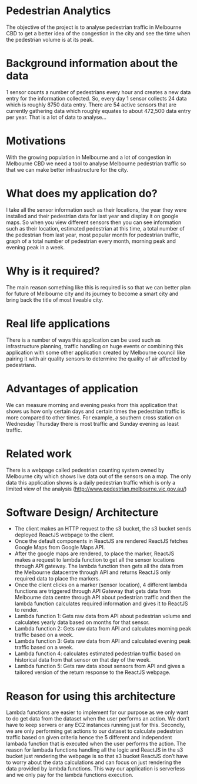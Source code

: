 # Pedestrian Analytics

The objective of the project is to analyse pedestrian traffic in Melbourne CBD to get a better idea of the congestion in the city and see the time when the pedestrian volume is at its peak.

# Background information about the data
1 sensor counts a number of pedestrians every hour and creates a new data entry for the information collected. So, every day 1 sensor collects 24 data which is roughly 8750 data entry. There are 54 active sensors that are currently gathering data which roughly equates to about 472,500 data entry per year. That is a lot of data to analyse…

# Motivations
With the growing population in Melbourne and a lot of congestion in Melbourne CBD we need a tool to analyse Melbourne pedestrian traffic so that we can make better infrastructure for the city.

# What does my application do?
I take all the sensor information such as their locations, the year they were installed and their pedestrian data for last year and display it on google maps. So when you view different sensors then you can see information such as their location, estimated pedestrian at this time, a total number of the pedestrian from last year, most popular month for pedestrian traffic, graph of a total number of pedestrian every month, morning peak and evening peak in a week.

# Why is it required?
The main reason something like this is required is so that we can better plan for future of Melbourne city and its journey to become a smart city and bring back the title of most liveable city.

# Real life applications
There is a number of ways this application can be used such as infrastructure planning, traffic handling on huge events or combining this application with some other application created by Melbourne council like pairing it with air quality sensors to determine the quality of air affected by pedestrians.

# Advantages of application
We can measure morning and evening peaks from this application that shows us how only certain days and certain times the pedestrian traffic is more compared to other times. For example, a southern cross station on Wednesday Thursday there is most traffic and Sunday evening as least traffic.

# Related work
There is a webpage called pedestrian counting system owned by Melbourne city which shows live data out of the sensors on a map. The only data this application shows is a daily pedestrian traffic which is only a limited view of the analysis (http://www.pedestrian.melbourne.vic.gov.au/)

# Software Design/ Architecture
- The client makes an HTTP request to the s3 bucket, the s3 bucket sends deployed ReactJS webpage to the client.
- Once the default components in ReactJS are rendered ReactJS fetches Google Maps from Google Maps API.
- After the google maps are rendered, to place the marker, ReactJS makes a request to lambda function to get all the sensor locations through API gateway. The lambda function then gets all the data from the Melbourne datacentre through API and returns ReactJS only required data to place the markers.
- Once the client clicks on a marker (sensor location), 4 different lambda functions are triggered through API Gateway that gets data from Melbourne data centre through API about pedestrian traffic and then the lambda function calculates required information and gives it to ReactJS to render.
- Lambda function 1: Gets raw data from API about pedestrian volume and calculates yearly data based on months for that sensor.
- Lambda function 2: Gets raw data from API and calculates morning peak traffic based on a week.
- Lambda function 3: Gets raw data from API and calculated evening peak traffic based on a week.
- Lambda function 4: calculates estimated pedestrian traffic based on historical data from that sensor on that day of the week.
- Lambda function 5: Gets raw data about sensors from API and gives a tailored version of the return response to the ReactJS webpage.

# Reason for using this architecture
Lambda functions are easier to implement for our purpose as we only want to do get data from the dataset when the user performs an action. We don’t have to keep servers or any EC2 instances running just for this. Secondly, we are only performing get actions to our dataset to calculate pedestrian traffic based on given criteria hence the 5 different and independent lambada function that is executed when the user performs the action. The reason for lambada functions handling all the logic and ReactJS in the s3 bucket just rendering the webpage is so that s3 bucket ReactJS don’t have to worry about the data calculations and can focus on just rendering the data provided by lambda functions. This way our application is serverless and we only pay for the lambda functions execution.
